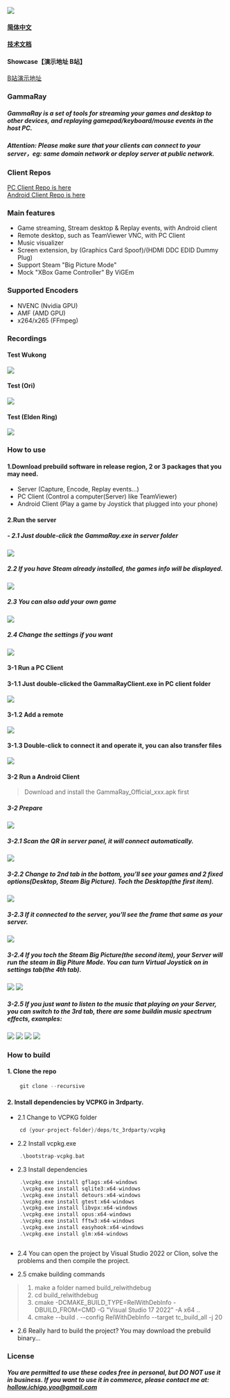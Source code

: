 ![](docs/images/GammaRay.png)

#### [简体中文](docs/Readme_CN.md)
#### [技术文档](docs/Dev_CN.md)
#### Showcase【演示地址 B站】
[B站演示地址](https://www.bilibili.com/video/BV17mvQexELk/)

### GammaRay
##### GammaRay is a set of tools for streaming your games and desktop to other devices, and replaying gamepad/keyboard/mouse events in the host PC.
##### Attention: Please make sure that your clients can connect to your server，eg: same domain network or deploy server at public network.
### Client Repos
[PC Client Repo is here](https://github.com/RGAA-Software/GammaRayPC)  
[Android Client Repo is here](https://github.com/RGAA-Software/GammaRayAndroid)

### Main features
- Game streaming, Stream desktop & Replay events, with Android client
- Remote desktop, such as TeamViewer VNC, with PC Client
- Music visualizer
- Screen extension, by (Graphics Card Spoof)/(HDMI DDC EDID Dummy Plug)
- Support Steam "Big Picture Mode"
- Mock "XBox Game Controller" By ViGEm

### Supported Encoders
- NVENC (Nvidia GPU)
- AMF (AMD GPU)
- x264/x265 (FFmpeg)

### Recordings
#### Test Wukong
![](docs/images/test3.gif)
#### Test (Ori)
![](docs/images/test1.gif)
#### Test (Elden Ring)
![](docs/images/test2.gif)

### How to use
#### 1.Download prebuild software in release region, 2 or 3 packages that you may need.
- Server (Capture, Encode, Replay events...)
- PC Client (Control a computer(Server) like TeamViewer)
- Android Client (Play a game by Joystick that plugged into your phone)

#### 2.Run the server
##### - 2.1 Just double-click the GammaRay.exe in server folder
![](docs/images/srv_main.png)

##### 2.2 If you have Steam already installed, the games info will be displayed.
![](docs/images/srv_steam.png)

##### 2.3 You can also add your own game
![](docs/images/srv_add_game.png)

##### 2.4 Change the settings if you want
![](docs/images/srv_settings.png)

#### 3-1 Run a PC Client
#### 3-1.1 Just double-clicked the GammaRayClient.exe in PC client folder
![](docs/images/client_main.png)

#### 3-1.2 Add a remote
![](docs/images/client_add_remote.png)

#### 3-1.3 Double-click to connect it and operate it, you can also transfer files
![](docs/images/client_file_transfer.png)

#### 3-2 Run a Android Client
> Download and install the GammaRay_Official_xxx.apk first

##### 3-2 Prepare
![](docs/images/android_prepare_1.jpg)

##### 3-2.1 Scan the QR in server panel, it will connect automatically.
![](docs/images/android_1.png)

##### 3-2.2 Change to 2nd tab in the bottom, you'll see your games and 2 fixed options(Desktop, Steam Big Picture). Toch the Desktop(the first item).
![](docs/images/android_2.png)

##### 3-2.3 If it connected to the server, you'll see the frame that same as your server.
![](docs/images/android_3.png)

##### 3-2.4 If you toch the Steam Big Picture(the second item), your Server will run the steam in Big Piture Mode. You can turn Virtual Joystick on in settings tab(the 4th tab).
![](docs/images/android_4.png)
![](docs/images/android_prepare_2.jpg)
##### 3-2.5 If you just want to listen to the music that playing on your Server, you can switch to the 3rd tab, there are some buildin music spectrum effects, examples:
![](docs/images/android_5.jpg)
![](docs/images/android_7.jpg)
![](docs/images/android_8.jpg)
![](docs/images/android_9.jpg)

### How to build
#### 1. Clone the repo
```c++
    git clone --recursive 
```

#### 2. Install dependencies by VCPKG in 3rdparty.
- 2.1 Change to VCPKG folder
```c++
    cd {your-project-folder}/deps/tc_3rdparty/vcpkg
```
- 2.2 Install vcpkg.exe
```c++
    .\bootstrap-vcpkg.bat 
```
- 2.3 Install dependencies
```c++
    .\vcpkg.exe install gflags:x64-windows
    .\vcpkg.exe install sqlite3:x64-windows
    .\vcpkg.exe install detours:x64-windows
    .\vcpkg.exe install gtest:x64-windows
    .\vcpkg.exe install libvpx:x64-windows
    .\vcpkg.exe install opus:x64-windows
    .\vcpkg.exe install fftw3:x64-windows
    .\vcpkg.exe install easyhook:x64-windows
    .\vcpkg.exe install glm:x64-windows



```

- 2.4 You can open the project by Visual Studio 2022 or Clion, solve the problems and then compile the project.

- 2.5 cmake building commands
> 1. make a folder named build_relwithdebug
> 2. cd build_relwithdebug
> 3. cmake -DCMAKE_BUILD_TYPE=RelWithDebInfo -DBUILD_FROM=CMD -G "Visual Studio 17 2022" -A x64 ..
> 4. cmake --build . --config RelWithDebInfo --target tc_build_all -j 20

- 2.6 Really hard to build the project? You may download the prebuild binary...

### License
##### You are permitted to use these codes free in personal, but DO NOT use it in business. If you want to use it in commerce, please contact me at: hollow.ichigo.yoo@gmail.com   
